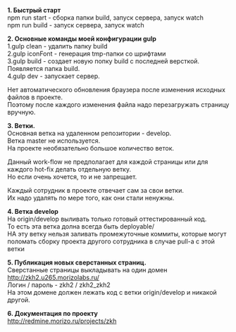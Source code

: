 **1. Быстрый старт**  
    npm run start - сборка папки build, запуск сервера, запуск watch  
    npm run build - запуск сервера, запуск watch  
    

**2. Основные команды моей конфигурации  gulp**    
    1.gulp clean - удалить папку build  
    2.gulp iconFont - генерация tmp-папки со шрифтами  
    3.gulp build - создает новую попку build с последней версткой. Появляется папка build.  
    4.gulp dev - запускает сервер.  
  
  Нет автоматического обновления браузера после изменения исходных файлов в проекте.  
  Поэтому после каждого изменения файла надо перезагружать страницу вручную.  
  
**3. Ветки.**  
  Основная ветка на удаленном репозитории - develop.  
  Ветка master не используется.  
  На проекте необязательно большое количество веток.  
  
  Данный work-flow не предполагает для каждой страницы или для каждого hot-fix делать отдельную ветку.   
  Но если очень хочется, то и не запрещает.  
  
  Каждый сотрудник в проекте отвечает сам за свои ветки.  
  Их надо удалять по мере того, как они стали ненужны.  
  
**4. Ветка develop**  
  На origin/develop выливать только готовый оттестированный код.  
  То есть эта ветка долна всегда быть deployable/  
  НА эту ветку нельзя заливать промежуточные коммиты, которые могут поломать сборку проекта другого сотрудника в случае pull-а с этой ветки  
   
**5. Публикация новых сверстанных страниц.**  
  Сверстанные страницы выкладывать на один домен http://zkh2.u265.morizolabs.ru/  
  Логин / пароль - zkh2 /  zkh2_zkh2  
  На этом домене должен лежать код с ветки origin/develop и никакой другой.   
  
 **6. Документация по проекту**  
  http://redmine.morizo.ru/projects/zkh
